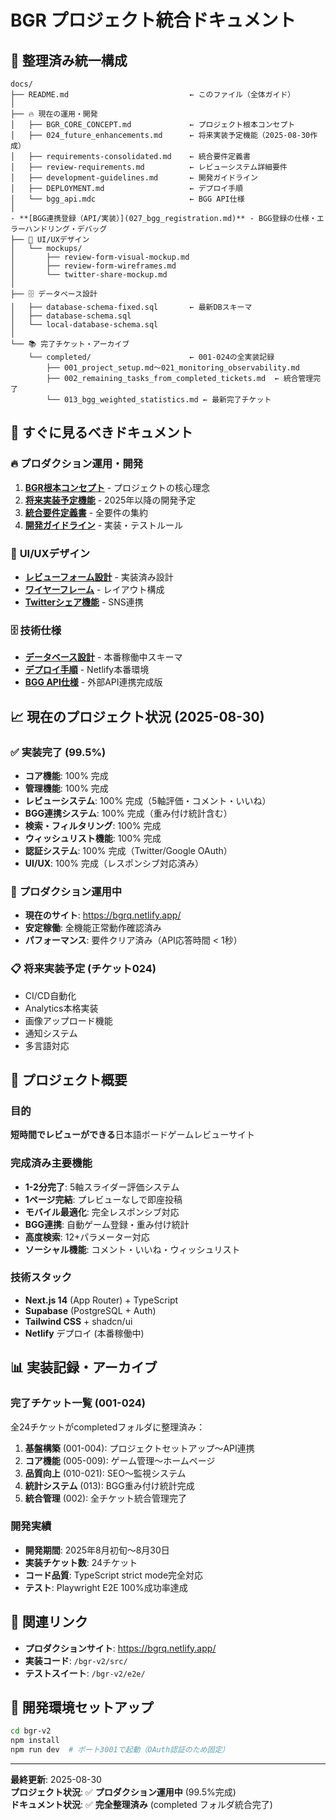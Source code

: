 # BGR プロジェクト統合ドキュメント

## 📂 **整理済み統一構成**

```
docs/
├── README.md                           ← このファイル（全体ガイド）
│
├── 🔥 現在の運用・開発
│   ├── BGR_CORE_CONCEPT.md             ← プロジェクト根本コンセプト
│   ├── 024_future_enhancements.md      ← 将来実装予定機能（2025-08-30作成）
│   ├── requirements-consolidated.md    ← 統合要件定義書
│   ├── review-requirements.md          ← レビューシステム詳細要件
│   ├── development-guidelines.md       ← 開発ガイドライン
│   ├── DEPLOYMENT.md                   ← デプロイ手順
│   └── bgg_api.mdc                     ← BGG API仕様
│
- **[BGG連携登録（API/実装）](027_bgg_registration.md)** - BGG登録の仕様・エラーハンドリング・デバッグ
├── 📱 UI/UXデザイン
│   └── mockups/                        
│       ├── review-form-visual-mockup.md
│       ├── review-form-wireframes.md
│       └── twitter-share-mockup.md
│
├── 🗄️ データベース設計
│   ├── database-schema-fixed.sql       ← 最新DBスキーマ
│   ├── database-schema.sql
│   └── local-database-schema.sql
│
└── 📚 完了チケット・アーカイブ
    └── completed/                      ← 001-024の全実装記録
        ├── 001_project_setup.md〜021_monitoring_observability.md
        ├── 002_remaining_tasks_from_completed_tickets.md  ← 統合管理完了
        └── 013_bgg_weighted_statistics.md ← 最新完了チケット
```

## 🎯 **すぐに見るべきドキュメント**

### 🔥 **プロダクション運用・開発**
1. **[BGR根本コンセプト](BGR_CORE_CONCEPT.md)** - プロジェクトの核心理念
2. **[将来実装予定機能](024_future_enhancements.md)** - 2025年以降の開発予定
3. **[統合要件定義書](requirements-consolidated.md)** - 全要件の集約
4. **[開発ガイドライン](development-guidelines.md)** - 実装・テストルール

### 📱 **UI/UXデザイン**
- **[レビューフォーム設計](mockups/review-form-visual-mockup.md)** - 実装済み設計
- **[ワイヤーフレーム](mockups/review-form-wireframes.md)** - レイアウト構成
- **[Twitterシェア機能](mockups/twitter-share-mockup.md)** - SNS連携

### 🗄️ **技術仕様**
- **[データベース設計](database-schema-fixed.sql)** - 本番稼働中スキーマ
- **[デプロイ手順](DEPLOYMENT.md)** - Netlify本番環境
- **[BGG API仕様](bgg_api.mdc)** - 外部API連携完成版

## 📈 **現在のプロジェクト状況 (2025-08-30)**

### ✅ **実装完了 (99.5%)**
- **コア機能**: 100% 完成
- **管理機能**: 100% 完成  
- **レビューシステム**: 100% 完成（5軸評価・コメント・いいね）
- **BGG連携システム**: 100% 完成（重み付け統計含む）
- **検索・フィルタリング**: 100% 完成
- **ウィッシュリスト機能**: 100% 完成
- **認証システム**: 100% 完成（Twitter/Google OAuth）
- **UI/UX**: 100% 完成（レスポンシブ対応済み）

### 🔄 **プロダクション運用中**
- **現在のサイト**: https://bgrq.netlify.app/
- **安定稼働**: 全機能正常動作確認済み
- **パフォーマンス**: 要件クリア済み（API応答時間 < 1秒）

### 📋 **将来実装予定 (チケット024)**
- CI/CD自動化
- Analytics本格実装
- 画像アップロード機能
- 通知システム
- 多言語対応

## 🎨 **プロジェクト概要**

### **目的**
**短時間でレビューができる**日本語ボードゲームレビューサイト

### **完成済み主要機能**
- **1-2分完了**: 5軸スライダー評価システム
- **1ページ完結**: プレビューなしで即座投稿
- **モバイル最適化**: 完全レスポンシブ対応
- **BGG連携**: 自動ゲーム登録・重み付け統計
- **高度検索**: 12+パラメーター対応
- **ソーシャル機能**: コメント・いいね・ウィッシュリスト

### **技術スタック**
- **Next.js 14** (App Router) + TypeScript
- **Supabase** (PostgreSQL + Auth)
- **Tailwind CSS** + shadcn/ui
- **Netlify** デプロイ (本番稼働中)

## 📊 **実装記録・アーカイブ**

### 完了チケット一覧 (001-024)
全24チケットがcompletedフォルダに整理済み：

1. **基盤構築** (001-004): プロジェクトセットアップ〜API連携
2. **コア機能** (005-009): ゲーム管理〜ホームページ  
3. **品質向上** (010-021): SEO〜監視システム
4. **統計システム** (013): BGG重み付け統計完成
5. **統合管理** (002): 全チケット統合管理完了

### 開発実績
- **開発期間**: 2025年8月初旬〜8月30日
- **実装チケット数**: 24チケット
- **コード品質**: TypeScript strict mode完全対応
- **テスト**: Playwright E2E 100%成功率達成

## 🔗 **関連リンク**

- **プロダクションサイト**: https://bgrq.netlify.app/
- **実装コード**: `/bgr-v2/src/`
- **テストスイート**: `/bgr-v2/e2e/`

## 🚀 **開発環境セットアップ**

```bash
cd bgr-v2
npm install
npm run dev  # ポート3001で起動（OAuth認証のため固定）
```

---

**最終更新**: 2025-08-30  
**プロジェクト状況**: ✅ **プロダクション運用中** (99.5%完成)  
**ドキュメント状況**: ✅ **完全整理済み** (completed フォルダ統合完了)
